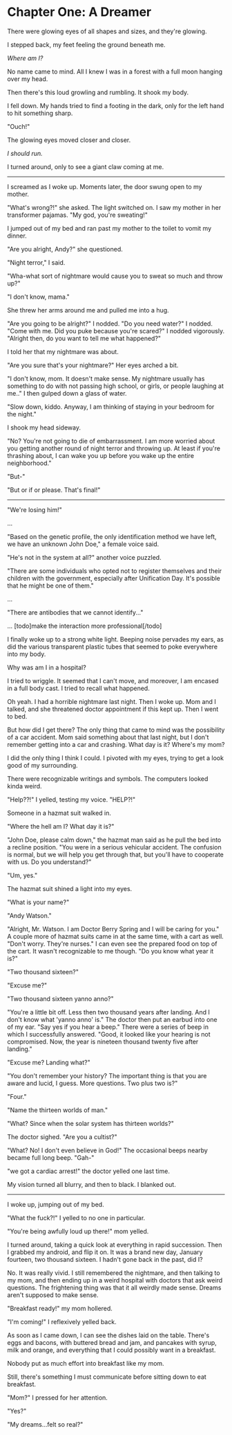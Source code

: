 # Chapter One: A Dreamer


There were glowing eyes of all shapes and sizes, and they're glowing.

I stepped back, my feet feeling the ground beneath me.

*Where am I?*

No name came to mind. All I knew I was in a forest with a full moon hanging over my head.

Then there's this loud growling and rumbling. It shook my body.

I fell down. My hands tried to find a footing in the dark, only for the left hand to hit something sharp.

"Ouch!"

The glowing eyes moved closer and closer.

*I should run.*

I turned around, only to see a giant claw coming at me.

***
I screamed as I woke up. Moments later, the door swung open to my mother.

"What's wrong?!" she asked. The light switched on. I saw my mother in her transformer pajamas. "My god, you're sweating!"

I jumped out of my bed and ran past my mother to the toilet to vomit my dinner.

"Are you alright, Andy?" she questioned.

"Night terror," I said.

"Wha-what sort of nightmare would cause you to sweat so much and throw up?"

"I don't know, mama."

She threw her arms around me and pulled me into a hug.

"Are you going to be alright?" I nodded. "Do you need water?" I nodded. "Come with me. Did you puke because you're scared?" I nodded vigorously. "Alright then, do you want to tell me what happened?"

I told her that my nightmare was about.

"Are you sure that's your nightmare?" Her eyes arched a bit.

"I don't know, mom. It doesn't make sense. My nightmare usually has something to do with not passing high school, or girls, or people laughing at me.." I then gulped down a glass of water.

"Slow down, kiddo. Anyway, I am thinking of staying in your bedroom for the night."

I shook my head sideway.

"No? You're not going to die of embarrassment. I am more worried about you getting another round of night terror and throwing up. At least if you're thrashing about, I can wake you up before you wake up the entire neighborhood."

"But-"

"But or if or please. That's final!"

***

"We're losing him!"

...

"Based on the genetic profile, the only identification method we have left, we have an unknown John Doe," a female voice said.

"He's not in the system at all?" another voice puzzled.

"There are some individuals who opted not to register themselves and their children with the government, especially after Unification Day. It's possible that he might be one of them."

...

"There are antibodies that we cannot identify..."

...
[todo]make the interaction more professional[/todo]

I finally woke up to a strong white light. Beeping noise pervades my ears, as did the various transparent plastic tubes that seemed to poke everywhere into my body.

Why was am I in a hospital?

I tried to wriggle. It seemed that I can't move, and moreover, I am encased in a full body cast. I tried to recall what happened.

Oh yeah. I had a horrible nightmare last night. Then I woke up. Mom and I talked, and she threatened doctor appointment if this kept up. Then I went to bed.

But how did I get there? The only thing that came to mind was the possibility of a car accident. Mom said something about that last night, but I don't remember getting into a car and crashing. What day is it? Where's my mom?

I did the only thing I think I could. I pivoted with my eyes, trying to get a look good of my surrounding.

There were recognizable writings and symbols. The computers looked kinda weird.

"Help??!" I yelled, testing my voice. "HELP?!"

Someone in a hazmat suit walked in.

"Where the hell am I? What day it is?"

"John Doe, please calm down," the hazmat man said as he pull the bed into a recline position. "You were in a serious vehicular accident. The confusion is normal, but we will help you get through that, but you'll have to cooperate with us. Do you understand?"

"Um, yes."

The hazmat suit shined a light into my eyes.

"What is your name?"

"Andy Watson."

"Alright, Mr. Watson. I am Doctor Berry Spring and I will be caring for you." A couple more of hazmat suits came in at the same time, with a cart as well. "Don't worry. They're nurses." I can even see the prepared food on top of the cart. It wasn't recognizable to me though. "Do you know what year it is?"

"Two thousand sixteen?"

"Excuse me?"

"Two thousand sixteen yanno anno?"

"You're a little bit off. Less then two thousand years after landing. And I don't know what 'yanno anno' is." The doctor then put an earbud into one of my ear. "Say yes if you hear a beep." There were a series of beep in which I successfully answered. "Good, it looked like your hearing is not compromised. Now, the year is nineteen thousand twenty five after landing."

"Excuse me? Landing what?"

"You don't remember your history? The important thing is that you are aware and lucid, I guess. More questions. Two plus two is?"

"Four."

"Name the thirteen worlds of man."

"What? Since when the solar system has thirteen worlds?"

The doctor sighed. "Are you a cultist?"

"What? No! I don't even believe in God!" The occasional beeps nearby became full long beep. "Gah-"

"we got a cardiac arrest!" the doctor yelled one last time.

My vision turned all blurry, and then to black. I blanked out.

***

I woke up, jumping out of my bed.

"What the fuck?!" I yelled to no one in particular.

"You're being awfully loud up there!" mom yelled.

I turned around, taking a quick look at everything in rapid succession. Then I grabbed my android, and flip it on. It was a brand new day, January fourteen, two thousand sixteen. I hadn't gone back in the past, did I?

No. It was really vivid. I still remembered the nightmare, and then talking to my mom, and then ending up in a weird hospital with doctors that ask weird questions. The frightening thing was that it all weirdly made sense. Dreams aren't supposed to make sense.

"Breakfast ready!" my mom hollered.

"I'm coming!" I reflexively yelled back.

As soon as I came down, I can see the dishes laid on the table. There's eggs and bacons, with buttered bread and jam, and pancakes with syrup, milk and orange, and everything that I could possibly want in a breakfast.

Nobody put as much effort into breakfast like my mom.

Still, there's something I must communicate before sitting down to eat breakfast.

"Mom?" I pressed for her attention.

"Yes?"

"My dreams...felt so real?"
